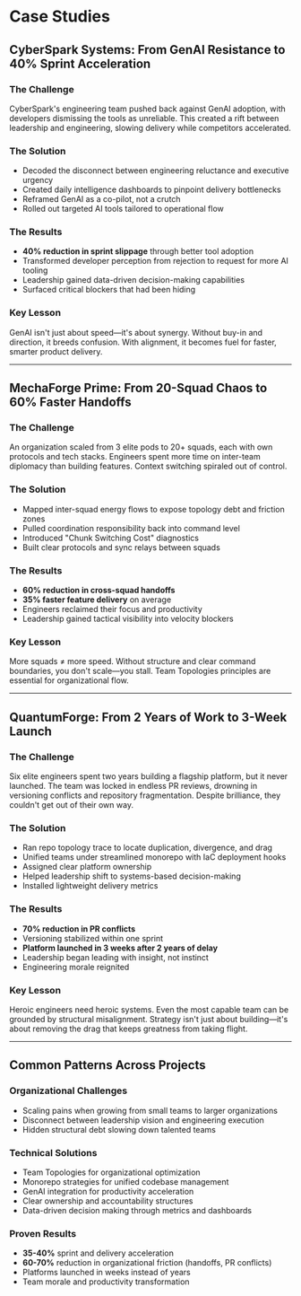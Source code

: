 # Case Studies

## CyberSpark Systems: From GenAI Resistance to 40% Sprint Acceleration

### The Challenge
CyberSpark's engineering team pushed back against GenAI adoption, with developers dismissing the tools as unreliable. This created a rift between leadership and engineering, slowing delivery while competitors accelerated.

### The Solution
- Decoded the disconnect between engineering reluctance and executive urgency
- Created daily intelligence dashboards to pinpoint delivery bottlenecks
- Reframed GenAI as a co-pilot, not a crutch
- Rolled out targeted AI tools tailored to operational flow

### The Results
- **40% reduction in sprint slippage** through better tool adoption
- Transformed developer perception from rejection to request for more AI tooling
- Leadership gained data-driven decision-making capabilities
- Surfaced critical blockers that had been hiding

### Key Lesson
GenAI isn't just about speed—it's about synergy. Without buy-in and direction, it breeds confusion. With alignment, it becomes fuel for faster, smarter product delivery.

---

## MechaForge Prime: From 20-Squad Chaos to 60% Faster Handoffs

### The Challenge
An organization scaled from 3 elite pods to 20+ squads, each with own protocols and tech stacks. Engineers spent more time on inter-team diplomacy than building features. Context switching spiraled out of control.

### The Solution
- Mapped inter-squad energy flows to expose topology debt and friction zones
- Pulled coordination responsibility back into command level
- Introduced "Chunk Switching Cost" diagnostics
- Built clear protocols and sync relays between squads

### The Results
- **60% reduction in cross-squad handoffs**
- **35% faster feature delivery** on average
- Engineers reclaimed their focus and productivity
- Leadership gained tactical visibility into velocity blockers

### Key Lesson
More squads ≠ more speed. Without structure and clear command boundaries, you don't scale—you stall. Team Topologies principles are essential for organizational flow.

---

## QuantumForge: From 2 Years of Work to 3-Week Launch

### The Challenge
Six elite engineers spent two years building a flagship platform, but it never launched. The team was locked in endless PR reviews, drowning in versioning conflicts and repository fragmentation. Despite brilliance, they couldn't get out of their own way.

### The Solution
- Ran repo topology trace to locate duplication, divergence, and drag
- Unified teams under streamlined monorepo with IaC deployment hooks
- Assigned clear platform ownership
- Helped leadership shift to systems-based decision-making
- Installed lightweight delivery metrics

### The Results
- **70% reduction in PR conflicts**
- Versioning stabilized within one sprint
- **Platform launched in 3 weeks after 2 years of delay**
- Leadership began leading with insight, not instinct
- Engineering morale reignited

### Key Lesson
Heroic engineers need heroic systems. Even the most capable team can be grounded by structural misalignment. Strategy isn't just about building—it's about removing the drag that keeps greatness from taking flight.

---

## Common Patterns Across Projects

### Organizational Challenges
- Scaling pains when growing from small teams to larger organizations
- Disconnect between leadership vision and engineering execution
- Hidden structural debt slowing down talented teams

### Technical Solutions
- Team Topologies for organizational optimization
- Monorepo strategies for unified codebase management
- GenAI integration for productivity acceleration
- Clear ownership and accountability structures
- Data-driven decision making through metrics and dashboards

### Proven Results
- **35-40%** sprint and delivery acceleration
- **60-70%** reduction in organizational friction (handoffs, PR conflicts)
- Platforms launched in weeks instead of years
- Team morale and productivity transformation
